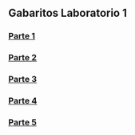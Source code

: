 ## Gabaritos Laboratorio 1

### [Parte 1](./parte1)
### [Parte 2](./parte2)
### [Parte 3]()
### [Parte 4]()
### [Parte 5]()
